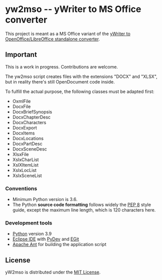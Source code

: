 # yw2mso -- yWriter to MS Office converter

This project is meant as a MS Office variant of the [yWriter to OpenOffice/LibreOffice standalone converter](https://peter88213.github.io/yW2OO/). 


## Important

This is a work in progress. Contributions are welcome.

The yw2mso script creates files with the extensions "DOCX" and "XLSX", but in reality there's still OpenDocument code inside.

To fulfill the actual purpose, the following classes must be adapted first:

- OxmlFile
- DocxFile
- DocxBriefSynopsis
- DocxChapterDesc
- DocxCharacters
- DocxExport
- DocxItems
- DocxLocations
- DocxPartDesc
- DocxSceneDesc
- XlsxFile
- XslxCharList
- XslXItemList
- XslxLocList
- XslxSceneList


### Conventions

- Minimum Python version is 3.6. 
- The Python **source code formatting** follows widely the [PEP 8](https://www.python.org/dev/peps/pep-0008/) style guide, except the maximum line length, which is 120 characters here.

### Development tools

- [Python](https://python.org) version 3.9
- [Eclipse IDE](https://eclipse.org) with [PyDev](https://pydev.org) and [EGit](https://www.eclipse.org/egit/)
- [Apache Ant](https://ant.apache.org/) for building the application script

## License

yW2mso is distributed under the [MIT License](http://www.opensource.org/licenses/mit-license.php).
